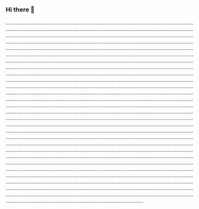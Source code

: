 ### Hi there 👋

...........................................................................................................................................................................................................................................................................................................................................................................................................................................................................................................................................................................................................................................................................................................................................................................................................................................................................................................................................................................................................................................................................................................................................................................................................................................................................................................................................................................................................................................................................................................................................................................................................................................................................................................................................................................................................................................................................................................................................................................................................................................................................................................................................................................................................................................................................................................................................................................................................................................................................................................................................................................................................................................................................................................................................................................................................................................................................................................................................................................................................................................................................................................................................................................................................................................................................................................................................................................................................................................................................................................................................................................................................................................................................................................